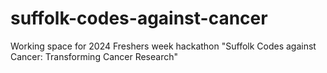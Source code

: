 # suffolk-codes-against-cancer
Working space for 2024 Freshers week hackathon "Suffolk Codes against Cancer: Transforming Cancer Research"
